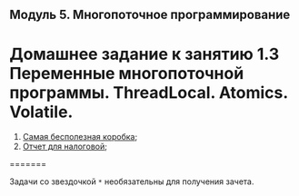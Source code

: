 ## Модуль 5. Многопоточное программирование
# Домашнее задание к занятию 1.3 Переменные многопоточной программы. ThreadLocal. Atomics. Volatile.

1. [Самая бесполезная коробка](./src/task1/README.md);
2. [Отчет для налоговой](./src/task2/README.md);

=======

Задачи со звездочкой `*` необязательны для получения зачета.